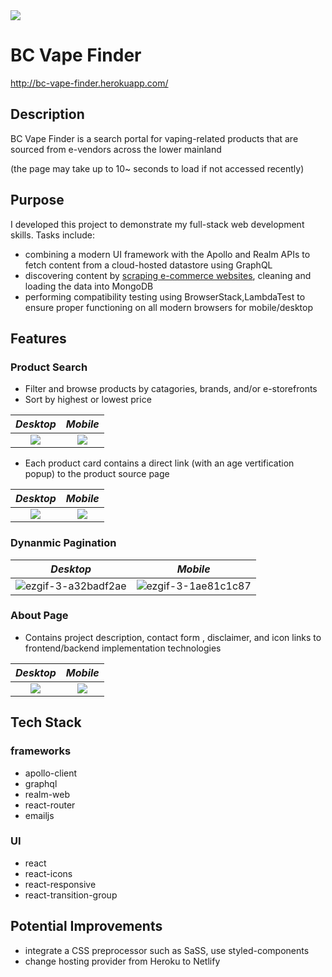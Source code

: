 

<img src="https://i.imgur.com/Zxx5Ayol.png" style="max-width: 100%;">

# BC Vape Finder

http://bc-vape-finder.herokuapp.com/

## Description

BC Vape Finder is a search portal for vaping-related products that are sourced from e-vendors across the lower mainland

(the page may take up to 10~ seconds to load if not accessed recently)

## Purpose

I developed this project to demonstrate my full-stack web development skills. Tasks include:

- combining a modern UI framework with the Apollo and Realm APIs to fetch content from a cloud-hosted datastore using GraphQL
- discovering content by [scraping e-commerce websites](https://github.com/MiguellDomingues/vape-finder-scraper), cleaning and loading the data into MongoDB
- performing compatibility testing using BrowserStack,LambdaTest to ensure proper functioning on all modern browsers for mobile/desktop

## Features

### Product Search 

- Filter and browse products by catagories, brands, and/or e-storefronts
- Sort by highest or lowest price

_Desktop_           |  _Mobile_
:-------------------------:|:-------------------------:
<img src="https://i.imgur.com/katgc7Nl.png" style="max-width: 100%;"> | <img src="https://i.imgur.com/ba3tYKXm.png" style="max-width: 100%; height:auto;">

- Each product card contains a direct link (with an age vertification popup) to the product source page

_Desktop_           |  _Mobile_
:-------------------------:|:-------------------------:
<img src="https://i.imgur.com/i98csaOl.png" style="max-width: 100%;"> | <img src="https://i.imgur.com/55taJjJm.png" style="max-width: 100%; height:auto;">

### Dynanmic Pagination

_Desktop_           |  _Mobile_
:-------------------------:|:-------------------------:
![ezgif-3-a32badf2ae](https://github.com/MiguellDomingues/vape-finder-client/assets/42451135/84254705-b7d9-4c32-a66a-4f73b6932dee) | ![ezgif-3-1ae81c1c87](https://github.com/MiguellDomingues/vape-finder-client/assets/42451135/49f80f22-83a8-4549-bf4f-d2f904f01ace)

### About Page

- Contains project description, contact form , disclaimer, and icon links to frontend/backend implementation technologies

_Desktop_           |  _Mobile_
:-------------------------:|:-------------------------:
<img src="https://i.imgur.com/STji9zQl.png" style="max-width: 100%;"> | <img src="https://i.imgur.com/OlqpYevm.png" >

## Tech Stack

### frameworks

- apollo-client
- graphql
- realm-web
- react-router
- emailjs

### UI 

- react
- react-icons
- react-responsive
- react-transition-group

## Potential Improvements

- integrate a CSS preprocessor such as SaSS, use styled-components
- change hosting provider from Heroku to Netlify                                                                                                                                                                 
